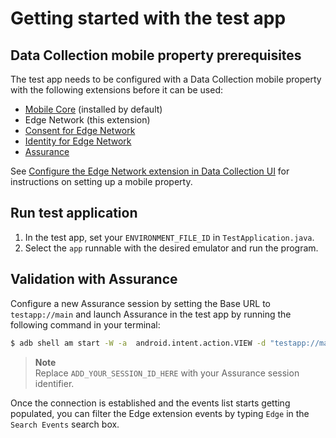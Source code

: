 # Getting started with the test app

## Data Collection mobile property prerequisites

The test app needs to be configured with a Data Collection mobile property with the following extensions before it can be used:

* [Mobile Core](https://github.com/adobe/aepsdk-core-android) (installed by default)
* Edge Network (this extension)
* [Consent for Edge Network](https://github.com/adobe/aepsdk-edgeconsent-android)
* [Identity for Edge Network](https://github.com/adobe/aepsdk-edgeidentity-android)
* [Assurance](https://github.com/adobe/aepsdk-assurance-android)

See [Configure the Edge Network extension in Data Collection UI](getting-started.md#configure-the-edge-network-extension-in-data-collection-ui) for instructions on setting up a mobile property.

## Run test application

1. In the test app, set your `ENVIRONMENT_FILE_ID` in `TestApplication.java`.
2. Select the `app` runnable with the desired emulator and run the program.

## Validation with Assurance

Configure a new Assurance session by setting the Base URL to `testapp://main` and launch Assurance in the test app by running the following command in your terminal:

```bash
$ adb shell am start -W -a  android.intent.action.VIEW -d "testapp://main?adb_validation_sessionid=ADD_YOUR_SESSION_ID_HERE" com.adobe.marketing.mobile.consenttestapp
```

> **Note**  
> Replace `ADD_YOUR_SESSION_ID_HERE` with your Assurance session identifier.

Once the connection is established and the events list starts getting populated, you can filter the Edge extension events by typing `Edge` in the `Search Events` search box.
